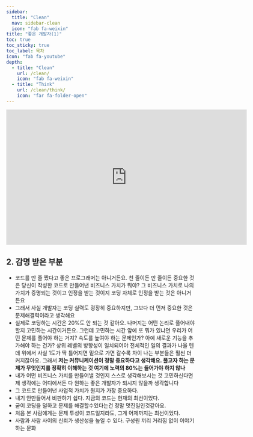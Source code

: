 ```yaml
---
sidebar:
  title: "Clean"
  nav: sidebar-clean
  icon: "fab fa-weixin"
title: "좋은 개발자(1)"
toc: true
toc_sticky: true
toc_label: 목차
icon: "fab fa-youtube"
depth: 
  - title: "Clean"
    url: /clean/
    icon: "fab fa-weixin"
  - title: "Think"
    url: /clean/think/
    icon: "far fa-folder-open"
---
```

<iframe width="640" height="360" src="https://www.youtube-nocookie.com/embed/3H4umWD5bwI" frameborder="0" allowfullscreen></iframe>

## 2. 감명 받은 부분
- 코드를 만 줄 짰다고 좋은 프로그래머는 아니거든요. 천 줄이든 만 줄이든 중요한 것은 당신이 작성한 코드로 만들어낸 비즈니스 가치가 뭐야? 그 비즈니스 가치로 나의 가치가 증명되는 것이고 인정을 받는 것이지 코딩 자체로 인정을 받는 것은 아니거든요
- 그래서 사실 개발자는 코딩 실력도 굉장히 중요하지만, 그보다 더 먼저 중요한 것은 문제해결력이라고 생각해요
- 실제로 코딩하는 시간은 20%도 안 되는 것 같아요. 나머지는 어떤 논리로 풀어내야 할지 고민하는 시간이거든요. 그런데 고민하는 시간 앞에 또 뭐가 있냐면 우리가 어떤 문제를 풀어야 하는 거지? 속도를 높여야 하는 문제인가? 아예 새로운 기능을 추가해야 하는 건가? 상위 레벨의 방향성이 일치되어야 전체적인 일의 결과가 나올 텐데 위에서 사실 1도가 딱 틀어지면 밑으로 가면 갈수록 차이 나는 부분들은 훨씬 더 커지잖아요. 그래서 **저는 커뮤니케이션이 정말 중요하다고 생각해요. 풀고자 하는 문제가 무엇인지를 정확히 이해하는 것 여기에 노력의 80%는 들어가야 하지 않나**
- 내가 어떤 비즈니스 가치를 만들어낼 것인지 스스로 생각해보시는 것 고민하신다면 제 생각에는 어디에서든 다 원하는 좋은 개발자가 되시지 않을까 생각합니다
- 그 코드로 만들어낸 사업적 가치가 뭔지가 가장 중요하다.
- 내기 안만들어서 비판하기 쉽다. 지금의 코드는 현재의 최선이었다.
- 굳이 코딩을 덜하고 문제를 해결할수있다는건 정말 멋진일인것같아요.
- 처음 본 사람에게는 문제 투성이 코드일지라도, 그게 어제까지는 최선이었다.
- 사람과 사람 사이의 신뢰가 생산성을 높일 수 있다. 구성원 끼리 거리낌 없이 이야기하는 문화
